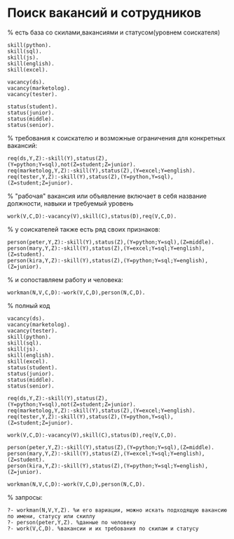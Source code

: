 # Поиск вакансий и сотрудников

% есть база со скилами,вакансиями и статусом(уровнем соискателя)

```
skill(python).
skill(sql).
skill(js).
skill(english).
skill(excel).

vacancy(ds).
vacancy(marketolog).
vacancy(tester).

status(student).
status(junior).
status(middle).
status(senior).
```
% требования к соискателю и возможные ограничения для конкретных вакансий:
```
req(ds,Y,Z):-skill(Y),status(Z),(Y=python;Y=sql),not(Z=student;Z=junior).
req(marketolog,Y,Z):-skill(Y),status(Z),(Y=excel;Y=english).
req(tester,Y,Z):-skill(Y),status(Z),(Y=python,Y=sql),(Z=student;Z=junior).
```
% "рабочая" вакансия или объявление включает в себя название должности, навыки и требуемый уровень
```
work(V,C,D):-vacancy(V),skill(C),status(D),req(V,C,D).
```
% у соискателей также есть ряд своих признаков:
```
person(peter,Y,Z):-skill(Y),status(Z),(Y=python;Y=sql),(Z=middle).
person(mary,Y,Z):-skill(Y),status(Z),(Y=excel;Y=sql;Y=english),(Z=student).
person(kira,Y,Z):-skill(Y),status(Z),(Y=python;Y=sql;Y=english),(Z=junior).
```
% и сопоставляем работу и человека:
```
workman(N,V,C,D):-work(V,C,D),person(N,C,D).
```

% полный код
```
vacancy(ds).
vacancy(marketolog).
vacancy(tester).
skill(python).
skill(sql).
skill(js).
skill(english).
skill(excel).
status(student).
status(junior).
status(middle).
status(senior).

req(ds,Y,Z):-skill(Y),status(Z),(Y=python;Y=sql),not(Z=student;Z=junior).
req(marketolog,Y,Z):-skill(Y),status(Z),(Y=excel;Y=english).
req(tester,Y,Z):-skill(Y),status(Z),(Y=python,Y=sql),(Z=student;Z=junior).

work(V,C,D):-vacancy(V),skill(C),status(D),req(V,C,D).

person(peter,Y,Z):-skill(Y),status(Z),(Y=python;Y=sql),(Z=middle).
person(mary,Y,Z):-skill(Y),status(Z),(Y=excel;Y=sql;Y=english),(Z=student).
person(kira,Y,Z):-skill(Y),status(Z),(Y=python;Y=sql;Y=english),(Z=junior).

workman(N,V,C,D):-work(V,C,D),person(N,C,D).
```
% запросы:
```
?- workman(N,V,Y,Z). %и его вариации, можно искать подходящую вакансию по имени, статусу или скиллу
?- person(peter,Y,Z). %данные по человеку
?- work(V,C,D). %вакансии и их требования по скилам и статусу
```
